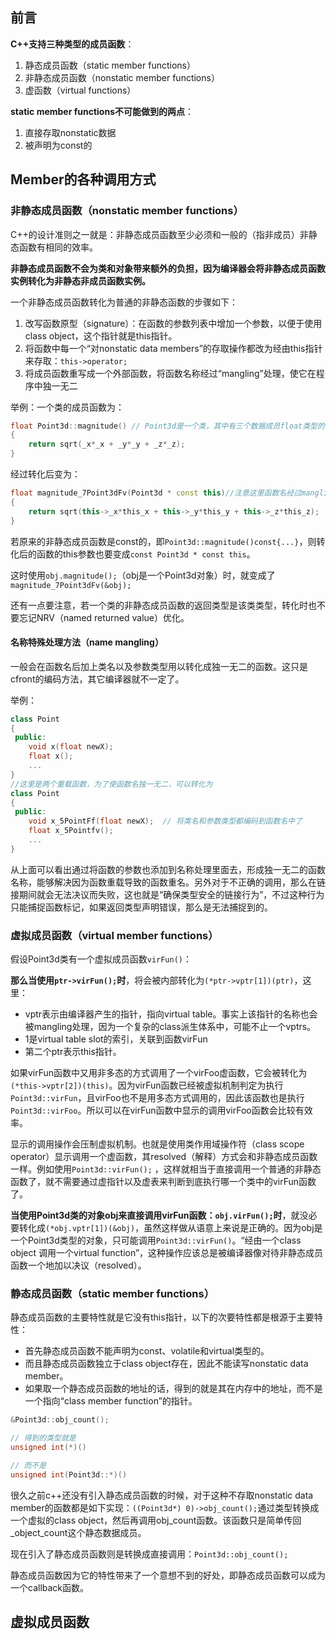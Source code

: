 ## 前言

**C++支持三种类型的成员函数**：

1. 静态成员函数（static member functions）
2. 非静态成员函数（nonstatic member functions）
3. 虚函数（virtual functions）

**static member functions不可能做到的两点**：

1. 直接存取nonstatic数据
2. 被声明为const的

## Member的各种调用方式

### 非静态成员函数（nonstatic member functions）

C++的设计准则之一就是：非静态成员函数至少必须和一般的（指非成员）非静态函数有相同的效率。

**非静态成员函数不会为类和对象带来额外的负担，因为编译器会将非静态成员函数实例转化为非静态非成员函数实例。**

一个非静态成员函数转化为普通的非静态函数的步骤如下：

1. 改写函数原型（signature）：在函数的参数列表中增加一个参数，以便于使用class object，这个指针就是this指针。
2. 将函数中每一个“对nonstatic data members”的存取操作都改为经由this指针来存取：`this->operator;`
3. 将成员函数重写成一个外部函数，将函数名称经过“mangling”处理，使它在程序中独一无二

举例：一个类的成员函数为：

```c++
float Point3d::magnitude() // Point3d是一个类，其中有三个数据成员float类型的_x,_y,_z
{
    return sqrt(_x*_x + _y*_y + _z*_z);
}
```

经过转化后变为：

```c++
float magnitude_7Point3dFv(Point3d * const this)//注意这里函数名经过mangling处理
{
    return sqrt(this->_x*this_x + this->_y*this_y + this->_z*this_z);
}
```

若原来的非静态成员函数是const的，即`Point3d::magnitude()const{...}`，则转化后的函数的this参数也要变成`const Point3d * const this`。

这时使用`obj.magnitude();`（obj是一个Point3d对象）时，就变成了`magnitude_7Point3dFv(&obj);`

还有一点要注意，若一个类的非静态成员函数的返回类型是该类类型，转化时也不要忘记NRV（named returned value）优化。

#### 名称特殊处理方法（name mangling）

一般会在函数名后加上类名以及参数类型用以转化成独一无二的函数。这只是cfront的编码方法，其它编译器就不一定了。

举例：

```c++
class Point
{
 public:
    void x(float newX);
    float x();
    ...
}
//这里是两个重载函数，为了使函数名独一无二，可以转化为
class Point
{
 public:
    void x_5PointFf(float newX);  // 将类名和参数类型都编码到函数名中了
    float x_5Pointfv();
    ...
}
```

从上面可以看出通过将函数的参数也添加到名称处理里面去，形成独一无二的函数名称，能够解决因为函数重载导致的函数重名。另外对于不正确的调用，那么在链接期间就会无法决议而失败，这也就是“确保类型安全的链接行为”，不过这种行为只能捕捉函数标记，如果返回类型声明错误，那么是无法捕捉到的。

### 虚拟成员函数（virtual member functions）

假设Point3d类有一个虚拟成员函数`virFun()`：

**那么当使用`ptr->virFun();`时**，将会被内部转化为`(*ptr->vptr[1])(ptr)`，这里：

- vptr表示由编译器产生的指针，指向virtual table。事实上该指针的名称也会被mangling处理，因为一个复杂的class派生体系中，可能不止一个vptrs。
- 1是virtual table slot的索引，关联到函数virFun
- 第二个ptr表示this指针。

如果virFun函数中又用非多态的方式调用了一个virFoo虚函数，它会被转化为`(*this->vptr[2])(this)`。因为virFun函数已经被虚拟机制判定为执行`Point3d::virFun`，且virFoo也不是用多态方式调用的，因此该函数也是执行`Point3d::virFoo`。所以可以在virFun函数中显示的调用virFoo函数会比较有效率。

显示的调用操作会压制虚拟机制。也就是使用类作用域操作符（class scope operator）显示调用一个虚函数，其resolved（解释）方式会和非静态成员函数一样。例如使用`Point3d::virFun();` ，这样就相当于直接调用一个普通的非静态函数了，就不需要通过虚指针以及虚表来判断到底执行哪一个类中的virFun函数了。

**当使用Point3d类的对象obj来直接调用virFun函数：`obj.virFun();`时**，就没必要转化成`(*obj.vptr[1])(&obj)`，虽然这样做从语意上来说是正确的。因为obj是一个Point3d类型的对象，只可能调用`Point3d::virFun()`。“经由一个class object 调用一个virtual function”，这种操作应该总是被编译器像对待非静态成员函数一个地加以决议（resolved）。

### 静态成员函数（static member functions）

静态成员函数的主要特性就是它没有this指针，以下的次要特性都是根源于主要特性：

- 首先静态成员函数不能声明为const、volatile和virtual类型的。
- 而且静态成员函数独立于class object存在，因此不能读写nonstatic data member。
- 如果取一个静态成员函数的地址的话，得到的就是其在内存中的地址，而不是一个指向“class member function”的指针。

```c++
&Point3d::obj_count();

// 得到的类型就是
unsigned int(*)()

// 而不是
unsigned int(Point3d::*)()
```



很久之前c++还没有引入静态成员函数的时候，对于这种不存取nonstatic data member的函数都是如下实现：`((Point3d*) 0)->obj_count();`通过类型转换成一个虚拟的class object，然后再调用obj_count函数。该函数只是简单传回_object_count这个静态数据成员。

现在引入了静态成员函数则是转换成直接调用：`Point3d::obj_count();`

静态成员函数因为它的特性带来了一个意想不到的好处，即静态成员函数可以成为一个callback函数。



## 虚拟成员函数

